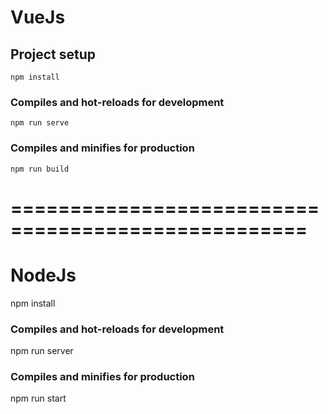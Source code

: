 # VueJs

## Project setup

```
npm install
```

### Compiles and hot-reloads for development

```
npm run serve
```

### Compiles and minifies for production

```
npm run build
```

# ===================================================

# NodeJs

npm install

### Compiles and hot-reloads for development

npm run server

### Compiles and minifies for production

npm run start
